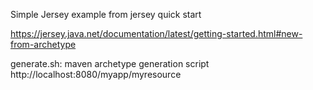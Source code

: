 Simple Jersey example from jersey quick start

https://jersey.java.net/documentation/latest/getting-started.html#new-from-archetype

generate.sh: maven archetype generation script
http://localhost:8080/myapp/myresource